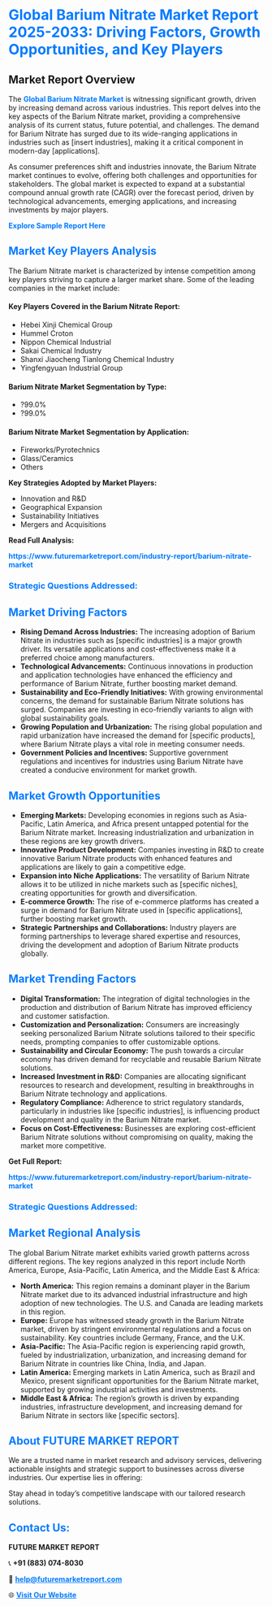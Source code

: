 <h1 style="color: #007BFF;">Global Barium Nitrate Market Report 2025-2033: Driving Factors, Growth Opportunities, and Key Players</h1>

<section id="overview">
<h2>Market Report Overview</h2>
<p>The <a href="https://www.futuremarketreport.com/industry-report/barium-nitrate-market" style="color: #007BFF; text-decoration: none;"><strong>Global Barium Nitrate Market</strong></a> is witnessing significant growth, driven by increasing demand across various industries. This report delves into the key aspects of the Barium Nitrate market, providing a comprehensive analysis of its current status, future potential, and challenges. The demand for Barium Nitrate has surged due to its wide-ranging applications in industries such as [insert industries], making it a critical component in modern-day [applications].</p>
<p>As consumer preferences shift and industries innovate, the Barium Nitrate market continues to evolve, offering both challenges and opportunities for stakeholders. The global market is expected to expand at a substantial compound annual growth rate (CAGR) over the forecast period, driven by technological advancements, emerging applications, and increasing investments by major players.</p>
</section>

<section id="overview">
<p><a href="https://www.futuremarketreport.com/request-sample/reportId=30274" style="color: #007BFF; text-decoration: none;"><strong>Explore Sample Report Here</strong></a></p>
</section>

<section id="key-players">
<h2 style="color: #007BFF;">Market Key Players Analysis</h2>
<p>The Barium Nitrate market is characterized by intense competition among key players striving to capture a larger market share. Some of the leading companies in the market include:</p>
<h4>Key Players Covered in the Barium Nitrate Report:</h4>
<ul><li>Hebei Xinji Chemical Group</li><li>Hummel Croton</li><li>Nippon Chemical Industrial</li><li>Sakai Chemical Industry</li><li>Shanxi Jiaocheng Tianlong Chemical Industry</li><li>Yingfengyuan Industrial Group</li></ul>
<h4>Barium Nitrate Market Segmentation by Type:</h4>
<ul><li>?99.0%</li><li>?99.0%</li></ul>

<h4>Barium Nitrate Market Segmentation by Application:</h4>
<ul><li>Fireworks/Pyrotechnics</li><li>Glass/Ceramics</li><li>Others</li></ul>
<p><strong>Key Strategies Adopted by Market Players:</strong></p>
<ul>
<li>Innovation and R&D</li>
<li>Geographical Expansion</li>
<li>Sustainability Initiatives</li>
<li>Mergers and Acquisitions</li>
</ul>
</section>

<section>
<p><strong>Read Full Analysis: </strong></p><a href="https://www.futuremarketreport.com/industry-report/barium-nitrate-market" style="color: #007BFF; text-decoration: none;"><strong>https://www.futuremarketreport.com/industry-report/barium-nitrate-market</strong></a>
<h3 style="color: #007BFF;">Strategic Questions Addressed:</h3>
</section>

<section id="driving-factors">
<h2 style="color: #007BFF;">Market Driving Factors</h2>
<ul>
<li><strong>Rising Demand Across Industries:</strong> The increasing adoption of Barium Nitrate in industries such as [specific industries] is a major growth driver. Its versatile applications and cost-effectiveness make it a preferred choice among manufacturers.</li>
<li><strong>Technological Advancements:</strong> Continuous innovations in production and application technologies have enhanced the efficiency and performance of Barium Nitrate, further boosting market demand.</li>
<li><strong>Sustainability and Eco-Friendly Initiatives:</strong> With growing environmental concerns, the demand for sustainable Barium Nitrate solutions has surged. Companies are investing in eco-friendly variants to align with global sustainability goals.</li>
<li><strong>Growing Population and Urbanization:</strong> The rising global population and rapid urbanization have increased the demand for [specific products], where Barium Nitrate plays a vital role in meeting consumer needs.</li>
<li><strong>Government Policies and Incentives:</strong> Supportive government regulations and incentives for industries using Barium Nitrate have created a conducive environment for market growth.</li>
</ul>
</section>

<section id="growth-opportunities">
<h2 style="color: #007BFF;">Market Growth Opportunities</h2>
<ul>
<li><strong>Emerging Markets:</strong> Developing economies in regions such as Asia-Pacific, Latin America, and Africa present untapped potential for the Barium Nitrate market. Increasing industrialization and urbanization in these regions are key growth drivers.</li>
<li><strong>Innovative Product Development:</strong> Companies investing in R&D to create innovative Barium Nitrate products with enhanced features and applications are likely to gain a competitive edge.</li>
<li><strong>Expansion into Niche Applications:</strong> The versatility of Barium Nitrate allows it to be utilized in niche markets such as [specific niches], creating opportunities for growth and diversification.</li>
<li><strong>E-commerce Growth:</strong> The rise of e-commerce platforms has created a surge in demand for Barium Nitrate used in [specific applications], further boosting market growth.</li>
<li><strong>Strategic Partnerships and Collaborations:</strong> Industry players are forming partnerships to leverage shared expertise and resources, driving the development and adoption of Barium Nitrate products globally.</li>
</ul>
</section>

<section id="trending-factors">
<h2 style="color: #007BFF;">Market Trending Factors</h2>
<ul>
<li><strong>Digital Transformation:</strong> The integration of digital technologies in the production and distribution of Barium Nitrate has improved efficiency and customer satisfaction.</li>
<li><strong>Customization and Personalization:</strong> Consumers are increasingly seeking personalized Barium Nitrate solutions tailored to their specific needs, prompting companies to offer customizable options.</li>
<li><strong>Sustainability and Circular Economy:</strong> The push towards a circular economy has driven demand for recyclable and reusable Barium Nitrate solutions.</li>
<li><strong>Increased Investment in R&D:</strong> Companies are allocating significant resources to research and development, resulting in breakthroughs in Barium Nitrate technology and applications.</li>
<li><strong>Regulatory Compliance:</strong> Adherence to strict regulatory standards, particularly in industries like [specific industries], is influencing product development and quality in the Barium Nitrate market.</li>
<li><strong>Focus on Cost-Effectiveness:</strong> Businesses are exploring cost-efficient Barium Nitrate solutions without compromising on quality, making the market more competitive.</li>
</ul>
</section>

<section>
<p><strong>Get Full Report: </strong></p><a href="https://www.futuremarketreport.com/industry-report/barium-nitrate-market" style="color: #007BFF; text-decoration: none;"><strong>https://www.futuremarketreport.com/industry-report/barium-nitrate-market</strong></a>
<h3 style="color: #007BFF;">Strategic Questions Addressed:</h3>
</section>


<section id="regional-analysis">
<h2 style="color: #007BFF;">Market Regional Analysis</h2>
<p>The global Barium Nitrate market exhibits varied growth patterns across different regions. The key regions analyzed in this report include North America, Europe, Asia-Pacific, Latin America, and the Middle East & Africa:</p>
<ul>
<li><strong>North America:</strong> This region remains a dominant player in the Barium Nitrate market due to its advanced industrial infrastructure and high adoption of new technologies. The U.S. and Canada are leading markets in this region.</li>
<li><strong>Europe:</strong> Europe has witnessed steady growth in the Barium Nitrate market, driven by stringent environmental regulations and a focus on sustainability. Key countries include Germany, France, and the U.K.</li>
<li><strong>Asia-Pacific:</strong> The Asia-Pacific region is experiencing rapid growth, fueled by industrialization, urbanization, and increasing demand for Barium Nitrate in countries like China, India, and Japan.</li>
<li><strong>Latin America:</strong> Emerging markets in Latin America, such as Brazil and Mexico, present significant opportunities for the Barium Nitrate market, supported by growing industrial activities and investments.</li>
<li><strong>Middle East & Africa:</strong> The region’s growth is driven by expanding industries, infrastructure development, and increasing demand for Barium Nitrate in sectors like [specific sectors].</li>
</ul>
</section>

<footer>
<h2 style="color: #007BFF;">About FUTURE MARKET REPORT</h2>
<p>We are a trusted name in market research and advisory services, delivering actionable insights and strategic support to businesses across diverse industries. Our expertise lies in offering:</p>

<p>Stay ahead in today’s competitive landscape with our tailored research solutions.</p>

<h2 style="color: #007BFF;">Contact Us:</h2>
<p><strong>FUTURE MARKET REPORT</strong></p>
<p>📞 <strong>+91 (883) 074-8030</strong></p>
<p>📧 <strong><a href="mailto:help@futuremarketreport.com" style="color: #007BFF;">help@futuremarketreport.com</a></strong></p>
<p>🌐 <strong><a href="https://www.futuremarketreport.com/" style="color: #007BFF;">Visit Our Website</a></strong></p>
</footer>